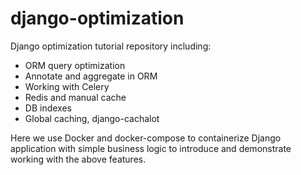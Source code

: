 # django-optimization

Django optimization tutorial repository including:
- ORM query optimization
- Annotate and aggregate in ORM
- Working with Celery
- Redis and manual cache
- DB indexes 
- Global caching, django-cachalot

Here we use Docker and docker-compose to containerize Django application with simple business logic to introduce 
and demonstrate working with the above features.